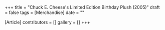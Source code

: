 +++
title = "Chuck E. Cheese's Limited Edition Birthday Plush (2005)"
draft = false
tags = [Merchandise]
date = ""

[Article]
contributors = []
gallery = []
+++